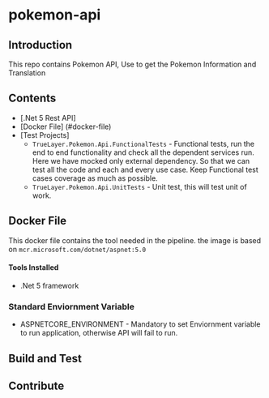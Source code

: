 # pokemon-api

## Introduction
This repo contains Pokemon API, Use to get the Pokemon Information and Translation

## Contents

- [.Net 5 Rest API]
- [Docker File] (#docker-file)
- [Test Projects]
  -  `TrueLayer.Pokemon.Api.FunctionalTests` - Functional tests, run the end to end functionality and check all the dependent services run. Here we have mocked only external dependency. So that we can test all the code and each and every use case. Keep Functional test cases coverage as much as possible. 
  - `TrueLayer.Pokemon.Api.UnitTests` - Unit test, this will test unit of work.

## Docker File

This docker file contains the tool needed in the pipeline. the image is based on `mcr.microsoft.com/dotnet/aspnet:5.0`

#### Tools Installed

* .Net 5 framework

### Standard Enviornment Variable 

* ASPNETCORE_ENVIRONMENT - Mandatory to set Enviornment variable to run application, otherwise API will fail to run.

## Build and Test


## Contribute